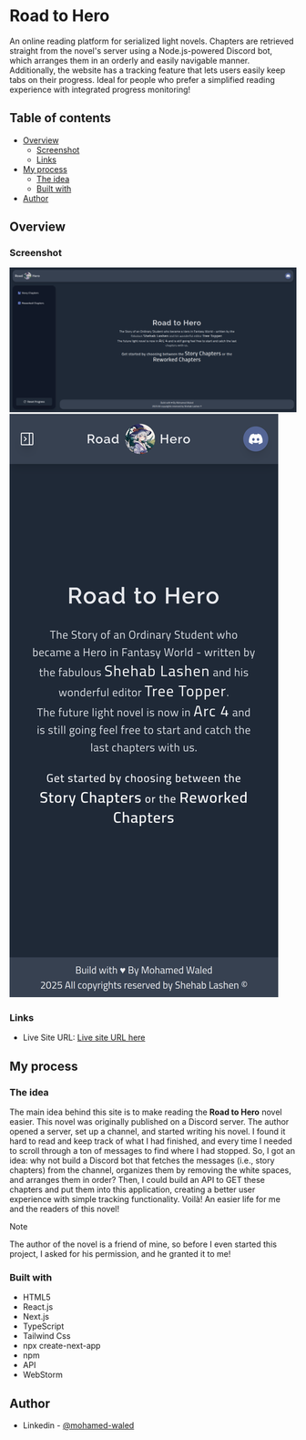 # Road to Hero

An online reading platform for serialized light novels. Chapters are retrieved straight from the novel's server using a Node.js-powered Discord bot, which arranges them in an orderly and easily navigable manner. Additionally, the website has a tracking feature that lets users easily keep tabs on their progress. Ideal for people who prefer a simplified reading experience with integrated progress monitoring!

## Table of contents

- [Overview](#overview)
  - [Screenshot](#screenshot)
  - [Links](#links)
- [My process](#my-process)
  - [The idea](#the-idea)  
  - [Built with](#built-with)
- [Author](#author)

## Overview

### Screenshot

![](./public/images/desktop.png)
![](./public/images/mobile.png)

### Links

- Live Site URL: [Live site URL here](https://road-to-hero.vercel.app/)

## My process

### The idea

The main idea behind this site is to make reading the **Road to Hero** novel easier. This novel was originally published on a Discord server. The author opened a server, set up a channel, and started writing his novel. I found it hard to read and keep track of what I had finished, and every time I needed to scroll through a ton of messages to find where I had stopped. So, I got an idea: why not build a Discord bot that fetches the messages (i.e., story chapters) from the channel, organizes them by removing the white spaces, and arranges them in order? Then, I could build an API to GET these chapters and put them into this application, creating a better user experience with simple tracking functionality. Voilà! An easier life for me and the readers of this novel!

> [!NOTE]
> The author of the novel is a friend of mine, so before I even started this project, I asked for his permission, and he granted it to me!

### Built with

- HTML5
- React.js
- Next.js
- TypeScript
- Tailwind Css
- npx create-next-app
- npm
- API
- WebStorm

## Author

- Linkedin - [@mohamed-waled](https://www.linkedin.com/in/mohamed-waled)
